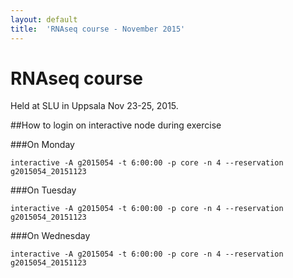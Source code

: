 ```yaml
---
layout: default
title:  'RNAseq course - November 2015'
---
```

 

# RNAseq course 

Held at SLU in Uppsala Nov 23-25, 2015.

##How to login on interactive node during exercise

###On Monday

	interactive -A g2015054 -t 6:00:00 -p core -n 4 --reservation g2015054_20151123
	
###On Tuesday

	interactive -A g2015054 -t 6:00:00 -p core -n 4 --reservation g2015054_20151123
	
###On Wednesday

	interactive -A g2015054 -t 6:00:00 -p core -n 4 --reservation g2015054_20151123


	